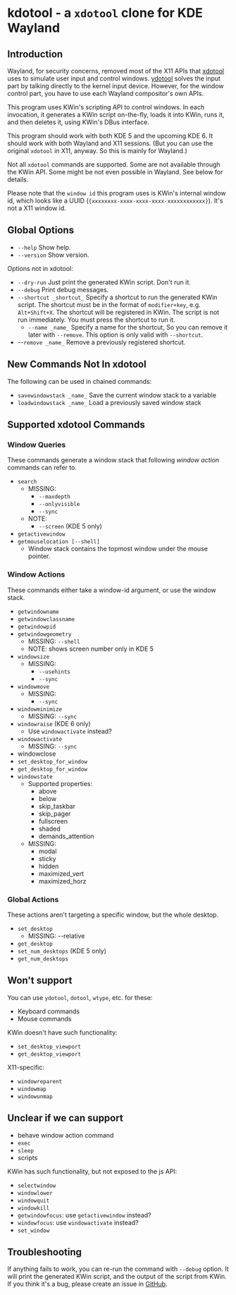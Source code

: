 # kdotool - a `xdotool` clone for KDE Wayland

## Introduction

Wayland, for security concerns, removed most of the X11 APIs that
[xdotool](https://github.com/jordansissel/xdotool) uses to simulate
user input and control windows. [ydotool](https://github.com/ReimuNotMoe/ydotool)
solves the input part by talking directly to the kernel input device. However,
for the window control part, you have to use each Wayland compositor's own APIs.

This program uses KWin's scripting API to control windows. In each invocation,
it generates a KWin script on-the-fly, loads it into KWin, runs it, and then
deletes it, using KWin's DBus interface.

This program should work with both KDE 5 and the upcoming KDE 6. It should work
with both Wayland and X11 sessions. (But you can use the original `xdotool` in
X11, anyway. So this is mainly for Wayland.)

Not all `xdotool` commands are supported. Some are not available through the KWin
API. Some might be not even possible in Wayland. See below for details.

Please note that the `window id` this program uses is KWin's internal window id,
which looks like a UUID (`{xxxxxxxx-xxxx-xxxx-xxxx-xxxxxxxxxxxx}`). It's not
a X11 window id.

## Global Options

- `--help` Show help.
- `--version` Show version.

Options not in xdotool:

- `--dry-run` Just print the generated KWin script. Don't run it.
- `--debug` Print debug messages.
- `--shortcut _shortcut_` Specify a shortcut to run the generated KWin script.
  The shortcut must be in the format of `modifier+key`, e.g. `Alt+Shift+X`.
  The shortcut will be registered in KWin. The script is not run immediately.
  You must press the shortcut to run it.
  - `--name _name_` Specify a name for the shortcut, So you can remove it
  later with `--remove`. This option is only valid with `--shortcut`.
- --`remove _name_` Remove a previously registered shortcut.

## New Commands Not In xdotool

The following can be used in chained commands:

- `savewindowstack _name_` Save the current window stack to a variable
- `loadwindowstack _name_` Load a previously saved window stack

## Supported xdotool Commands

### Window Queries

These commands generate a window stack that following _window action_ commands can refer to.

- `search`
  - MISSING:
    - `--maxdepth`
    - `--onlyvisible`
    - `--sync`
  - NOTE:
    - `--screen` (KDE 5 only)
- `getactivewindow`
- `getmouselocation [--shell]`
  - Window stack contains the topmost window under the mouse pointer.

### Window Actions

These commands either take a window-id argument, or use the window stack.

- `getwindowname`
- `getwindowclassname`
- `getwindowpid`
- `getwindowgeometry`
  - MISSING: `--shell`
  - NOTE: shows screen number only in KDE 5
- `windowsize`
  - MISSING:
    - `--usehints`
    - `--sync`
- `windowmove`
  - MISSING:
    - `--sync`
- `windowminimize`
  - MISSING: `--sync`
- `windowraise` (KDE 6 only)
  - Use `windowactivate` instead?
- `windowactivate`
  - MISSING: `--sync`
- windowclose
- `set_desktop_for_window`
- `get_desktop_for_window`
- `windowstate`
  - Supported properties:
    - above
    - below
    - skip_taskbar
    - skip_pager
    - fullscreen
    - shaded
    - demands_attention
  - MISSING:
    - modal
    - sticky
    - hidden
    - maximized_vert
    - maximized_horz

### Global Actions

These actions aren't targeting a specific window, but the whole desktop.

- `set_desktop`
  - MISSING: --relative
- `get_desktop`
- `set_num_desktops` (KDE 5 only)
- `get_num_desktops`

## Won't support

You can use `ydotool`, `dotool`, `wtype`, etc. for these:

- Keyboard commands
- Mouse commands

KWin doesn't have such functionality:

- `set_desktop_viewport`
- `get_desktop_viewport`

X11-specific:

- `windowreparent`
- `windowmap`
- `windowunmap`

## Unclear if we can support

- behave window action command
- `exec`
- `sleep`
- scripts

KWin has such functionality, but not exposed to the js API:

- `selectwindow`
- `windowlower`
- `windowquit`
- `windowkill`
- `getwindowfocus`: use `getactivewindow` instead?
- `windowfocus`: use `windowactivate` instead?
- `set_window`

## Troubleshooting

If anything fails to work, you can re-run the command with `--debug` option.
It will print the generated KWin script, and the output of the script from
KWin. If you think it's a bug, please create an issue in [GitHub](https://github.com/jinliu/kdotool/issues).
